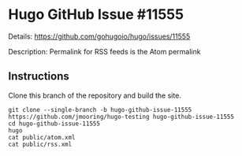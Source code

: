 # Hugo GitHub Issue #11555

Details: <https://github.com/gohugoio/hugo/issues/11555>

Description: Permalink for RSS feeds is the Atom permalink

## Instructions

Clone this branch of the repository and build the site.

```text
git clone --single-branch -b hugo-github-issue-11555 https://github.com/jmooring/hugo-testing hugo-github-issue-11555
cd hugo-github-issue-11555
hugo
cat public/atom.xml
cat public/rss.xml
```
